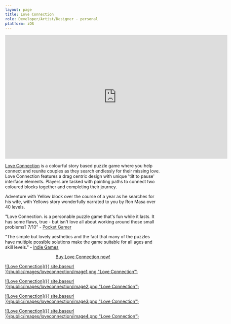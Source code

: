 ```yaml
---
layout: page
title: Love Connection
role: Developer/Artist/Designer - personal
platform: iOS
---
```


<iframe src="https://player.vimeo.com/video/98685141" width="720" height="400" frameborder="0" webkitallowfullscreen mozallowfullscreen allowfullscreen></iframe>

[Love Connection](https://itunes.apple.com/gb/app/id889736798) is a colourful story based puzzle game where you help connect and reunite couples as they search endlessly for their missing love. Love Connection features a drag centric design with unique 'tilt to pause' interface elements. Players are tasked with painting paths to connect two coloured blocks together and completing their journey.

Adventure with Yellow block over the course of a year as he searches for his wife, with Yellows story wonderfully narrated to you by Ron Masa over 40 levels.

"Love Connection. is a personable puzzle game that's fun while it lasts. It has some flaws, true - but isn't love all about working around those small problems? 7/10" - [Pocket Gamer](http://www.pocketgamer.co.uk/r/iPhone/Love+Connection/review.asp?c=60308)

"The simple but lovely aesthetics and the fact that many of the puzzles have multiple possible solutions make the game suitable for all ages and skill levels." - [Indie Games](http://indiegames.com/2014/07/ios_pick_love_connection_a_col.html)

<center>
<a href="https://itunes.apple.com/gb/app/id889736798">Buy Love Connection now!</a>
</center>

<a href="https://itunes.apple.com/gb/app/id889736798">![Love Connection]({{ site.baseurl }}/public/images/loveconnection/image1.png "Love Connection")</a>

<a href="https://itunes.apple.com/gb/app/id889736798">![Love Connection]({{ site.baseurl }}/public/images/loveconnection/image2.png "Love Connection")</a>

<a href="https://itunes.apple.com/gb/app/id889736798">![Love Connection]({{ site.baseurl }}/public/images/loveconnection/image3.png "Love Connection")</a>

<a href="https://itunes.apple.com/gb/app/id889736798">![Love Connection]({{ site.baseurl }}/public/images/loveconnection/image4.png "Love Connection")</a>

